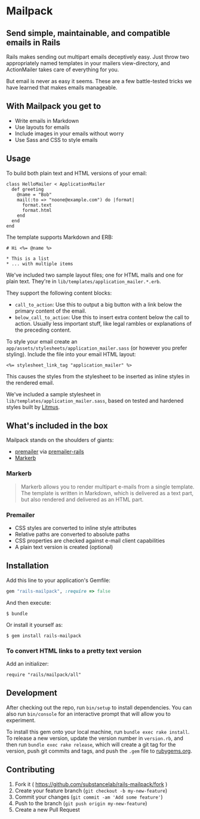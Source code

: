 # Mailpack
## Send simple, maintainable, and compatible emails in Rails

Rails makes sending out multipart emails deceptively easy. Just throw two appropriately named templates in your mailers view-directory, and ActionMailer takes care of everything for you.

But email is never as easy it seems. These are a few battle-tested tricks we have learned that makes emails manageable.

## With Mailpack you get to

* Write emails in Markdown
* Use layouts for emails
* Include images in your emails without worry
* Use Sass and CSS to style emails

## Usage

To build both plain text and HTML versions of your email:

    class HelloMailer < ApplicationMailer
      def greeting
        @name = "Bob"
        mail(:to => "noone@example.com") do |format|
          format.text
          format.html
        end
      end
    end

The template supports Markdown and ERB:

    # Hi <%= @name %>
    
    * This is a list
    * ... with multiple items

We've included two sample layout files; one for HTML mails and one for plain text. They're in `lib/templates/application_mailer.*.erb`.

They support the following content blocks:

* `call_to_action`: Use this to output a big button with a link below the primary content of the email.
* `below_call_to_action`: Use this to insert extra content below the call to action. Usually less important stuff, like legal rambles or explanations of the preceding content.

To style your email create an `app/assets/stylesheets/application_mailer.sass` (or however you prefer styling). Include the file into your email HTML layout:

    <%= stylesheet_link_tag "application_mailer" %>

This causes the styles from the stylesheet to be inserted as inline styles in the rendered email.

We've included a sample stylesheet in `lib/templates/application_mailer.sass`, based on tested and hardened styles built by [Litmus](https://litmus.com/resources/free-responsive-email-templates).

## What's included in the box

Mailpack stands on the shoulders of giants:

* [premailer](https://github.com/premailer/premailer) via [premailer-rails](https://github.com/fphilipe/premailer-rails)
* [Markerb](https://github.com/plataformatec/markerb)

### Markerb

> Markerb allows you to render multipart e-mails from a single template. The template is written in Markdown, which is delivered as a text part, but also rendered and delivered as an HTML part.

### Premailer

* CSS styles are converted to inline style attributes
* Relative paths are converted to absolute paths
* CSS properties are checked against e-mail client capabilities
* A plain text version is created (optional)

## Installation

Add this line to your application's Gemfile:

```ruby
gem "rails-mailpack", :require => false
```

And then execute:

    $ bundle

Or install it yourself as:

    $ gem install rails-mailpack

### To convert HTML links to a pretty text version

Add an initializer:

    require "rails/mailpack/all"

## Development

After checking out the repo, run `bin/setup` to install dependencies. You can also run `bin/console` for an interactive prompt that will allow you to experiment.

To install this gem onto your local machine, run `bundle exec rake install`. To release a new version, update the version number in `version.rb`, and then run `bundle exec rake release`, which will create a git tag for the version, push git commits and tags, and push the `.gem` file to [rubygems.org](https://rubygems.org).

## Contributing

1. Fork it ( https://github.com/substancelab/rails-mailpack/fork )
2. Create your feature branch (`git checkout -b my-new-feature`)
3. Commit your changes (`git commit -am 'Add some feature'`)
4. Push to the branch (`git push origin my-new-feature`)
5. Create a new Pull Request
